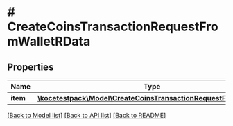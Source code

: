 # # CreateCoinsTransactionRequestFromWalletRData

## Properties

Name | Type | Description | Notes
------------ | ------------- | ------------- | -------------
**item** | [**\kocetestpack\Model\CreateCoinsTransactionRequestFromWalletRI**](CreateCoinsTransactionRequestFromWalletRI.md) |  |

[[Back to Model list]](../../README.md#models) [[Back to API list]](../../README.md#endpoints) [[Back to README]](../../README.md)
